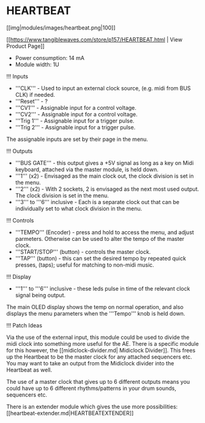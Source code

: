 # HEARTBEAT
[[img|modules/images/heartbeat.png|100]]

[[https://www.tangiblewaves.com/store/p157/HEARTBEAT.html | View Product Page]]

* Power consumption: 14 mA
* Module width: 1U

!!! Inputs

* '''CLK''' - Used to input an external clock source, (e.g. midi from BUS CLK) if needed.
* '''Reset''' - ?
* '''CV1''' - Assignable input for a control voltage.
* '''CV2''' - Assignable input for a control voltage.
* '''Trig 1''' - Assignable input for a trigger pulse.
* '''Trig 2''' - Assignable input for a trigger pulse.

The assignable inputs are set by their page in the menu.

!!! Outputs

* '''BUS GATE''' -  this output gives a +5V signal as long as a key on Midi keyboard, attached via the master module, is held down.
* '''1''' (x2) -  Envisaged as the main clock out, the clock division is set in the menu.
* '''2''' (x2) - With 2 sockets, 2 is envisaged as the next most used output. The clock division is set in the menu.
* '''3''' to '''6''' inclusive - Each is a separate clock out that can be individually set to what clock division in the menu.

!!! Controls

* '''TEMPO''' (Encoder) - press and hold to access the menu, and adjust parmeters. Otherwise can be used to alter the tempo of the master clock.
* '''START/STOP''' (button) - controls the master clock.
* '''TAP''' (button) - this can set the desired tempo by repeated quick presses, (taps); useful for matching to non-midi music.

!!! Display

* '''1''' to '''6''' inclusive - these leds pulse in time of the relevant clock signal being output.

The main OLED display shows the temp on normal operation, and also displays the menu parameters when the '''Tempo''' knob is held down.

!!! Patch Ideas

Via the use of the external input, this module could be used to divide the midi clock into something more useful for the AE. There is a specific module for this however, the [[midiclock-divider.md| Midiclock Divider]]. This frees up the Heartbeat to be the master clock for any attached sequencers etc. You may want to take an output from the Midiclock divider into the Heartbeat as well.

The use of a master clock that gives up to 6 different outputs means you could have up to 6 different rhythms/patterns in your drum sounds, sequencers etc. 

There is an extender module which gives the use more possibilities: [[heartbeat-extender.md|HEARTBEATEXTENDER]]
